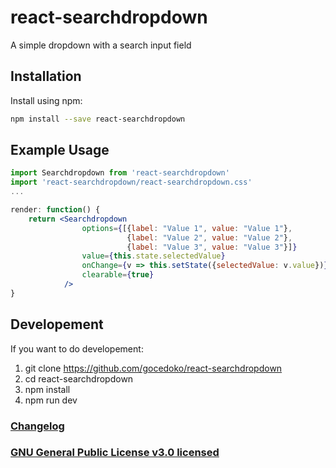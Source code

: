 # react-searchdropdown

A simple dropdown with a search input field


## Installation

Install using npm:
```sh
npm install --save react-searchdropdown
```


## Example Usage

```jsx
import Searchdropdown from 'react-searchdropdown'
import 'react-searchdropdown/react-searchdropdown.css'
...

render: function() {
    return <Searchdropdown 
				options={[{label: "Value 1", value: "Value 1"},
						  {label: "Value 2", value: "Value 2"},
						  {label: "Value 3", value: "Value 3"}]}
				value={this.state.selectedValue}
				onChange={v => this.setState({selectedValue: v.value})}
				clearable={true}
			/>
}
```


## Developement
If you want to do developement:
1. git clone https://github.com/gocedoko/react-searchdropdown
2. cd react-searchdropdown
3. npm install
4. npm run dev

### [Changelog](CHANGELOG.md)

### [GNU General Public License v3.0 licensed](LICENSE.md)

